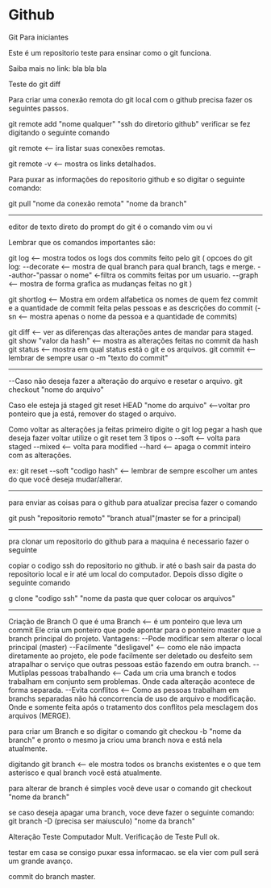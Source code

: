 # Github

Git Para iniciantes

Este é um repositorio teste para ensinar como o git funciona.

Saiba mais no link: bla bla bla

Teste do git diff

Para criar uma conexão remota do git local com o github precisa fazer os seguintes passos.

git remote add "nome qualquer" "ssh do diretorio github"
verificar se fez digitando o seguinte comando

git remote <-- ira listar suas conexões remotas.

git remote -v <-- mostra os links detalhados.

Para puxar as informações do repositorio github e so digitar o seguinte comando:

git pull "nome da conexão remota" "nome da branch"

----------------------------------------------------------------------

editor de texto direto do prompt do git é o comando vim ou vi

Lembrar que os comandos importantes são: 

git log <-- mostra todos os logs dos commits feito pelo git
(
   opcoes do git log:
   --decorate <-- mostra de qual branch para qual branch, tags e merge.
   --author-"passar o nome" <-filtra os commits feitas por um usuario.
   --graph <-- mostra de forma grafica as mudanças feitas no git
)

git shortlog <-- Mostra em ordem alfabetica os nomes de quem fez commit e a quantidade de commit feita pelas pessoas e as descrições do commit
(-sn <-- mostra apenas o nome da pessoa e a quantidade de commits)
 
git diff <-- ver as diferenças das alterações antes de mandar para staged.
git show "valor da hash" <-- mostra as alterações feitas no commit da hash
git status <-- mostra em qual status está o git e os arquivos. 
git commit <-- lembrar de sempre usar o -m "texto do commit"

-----------------------------------------------------------------------

--Caso não deseja fazer a alteração do arquivo e resetar o arquivo.
git checkout "nome do arquivo"

Caso ele esteja já staged
git reset HEAD "nome do arquivo" <--voltar pro ponteiro que ja está, remover do staged o arquivo.

Como voltar as alterações ja feitas
primeiro digite o git log
pegar a hash que deseja fazer voltar
utilize o git reset 
tem 3 tipos o
--soft <-- volta para staged
--mixed <-- volta para modified
--hard <-- apaga o commit inteiro com as alterações.

ex: git reset --soft "codigo hash" <-- lembrar de sempre escolher um antes do que você deseja mudar/alterar. 

--------------------------------------------------------------------------------

para enviar as coisas para o github para atualizar precisa fazer o comando

git push "repositorio remoto" "branch atual"(master se for a principal)

--------------------------------------------------------------------------------
pra clonar um repositorio do github para a maquina é necessario fazer o seguinte

copiar o codigo ssh do repositorio no github. ir até o bash
sair da pasta do repositorio local e ir até um local do computador.
Depois disso digite o seguinte comando

g clone "codigo ssh" "nome da pasta que quer colocar os arquivos"


-------------------------------------------------------------------------------

Criação de Branch
O que é uma Branch <-- é um ponteiro que leva um commit
Ele cria um ponteiro que pode apontar para o ponteiro master que a branch principal do projeto.
Vantagens: 
--Pode modificar sem alterar o local principal (master)
--Facilmente "desligavel" <-- como ele não impacta diretamente ao projeto, ele pode facilmente ser deletado ou desfeito sem atrapalhar o serviço que outras pessoas estão fazendo em outra branch.
--Mutliplas pessoas trabalhando <-- Cada um cria uma branch e todos trabalham em conjunto sem problemas. Onde cada alteração acontece de forma separada. 
--Evita conflitos <-- Como as pessoas trabalham em branchs separadas não há concorrencia de uso de arquivo e modificação. Onde e somente feita após o tratamento dos conflitos pela mesclagem dos arquivos (MERGE).

para criar um Branch e so digitar o comando
git checkou -b "nome da branch"
e pronto o mesmo ja criou uma branch nova e está nela atualmente.

digitando
git branch <-- ele mostra todos os branchs existentes e o que tem asterisco e qual branch você está atualmente.

para alterar de branch é simples você deve usar o comando
git checkout "nome da branch"

se caso deseja apagar uma branch, voce deve fazer o seguinte comando:
git branch -D (precisa ser maiusculo) "nome da branch"

Alteração Teste Computador Mult.
Verificação de Teste Pull
ok.

testar em casa se consigo puxar essa informacao. se ela vier com pull será um grande avanço.

commit do branch master.

